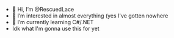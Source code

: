 - 👋 Hi, I’m @RescuedLace
- 👀 I’m interested in almost everything (yes I've gotten nowhere
- 🌱 I’m currently learning C#/.NET
-  Idk what I'm gonna use this for yet
